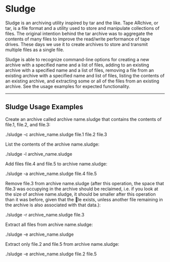 # Sludge

Sludge is an archiving utility inspired by tar and the like. Tape ARchive, or tar, is a file format and a utility used to store and manipulate collections of files.
The original intention behind the tar archive was to aggregate the contents of many files to improve the read/write performance of tape drives. 
These days we use it to create archives to store and transmit multiple files as a single file.

Sludge is able to recognize command-line options for creating a new archive with a specified name and a list of files,
adding to an existing archive with a specified name and a list of files, removing a file from an existing archive with a specified name and list of files, 
listing the contents of an existing archive, and extracting some or all of the files from an existing archive. 
See the usage examples for expected functionality.

-----------------------
Sludge Usage Examples
-----------------------
Create an archive called archive name.sludge that contains the contents of file.1, file.2, and file.3:

./sludge -c archive_name.sludge file.1 file.2 file.3

List the contents of the archive name.sludge:

./sludge -l archive_name.sludge

Add files file.4 and file.5 to archive name.sludge:

./sludge -a archive_name.sludge file.4 file.5

Remove file.3 from archive name.sludge (after this operation, the space that file.3 was occupying in the archive should be reclaimed, i.e. if you look at the size of archive name.sludge,
it should be smaller after this operation than it was before, given that the le exists,
unless another file remaining in the archive is also associated with that data.):

./sludge -r archive_name.sludge file.3

Extract all files from archive name.sludge:

./sludge -e archive_name.sludge

Extract only file.2 and file.5 from archive name.sludge:

./sludge -e archive_name.sludge file.2 file.5
